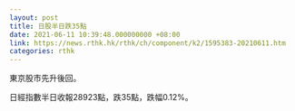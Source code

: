 ```yaml
---
layout: post
title: 日股半日跌35點
date: 2021-06-11 10:39:48.000000000 +08:00
link: https://news.rthk.hk/rthk/ch/component/k2/1595383-20210611.htm
categories: rthk
---
```


東京股市先升後回。

日經指數半日收報28923點，跌35點，跌幅0.12%。
